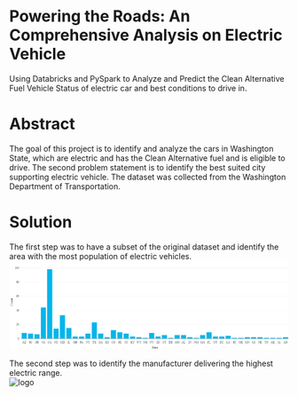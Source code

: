 #   Powering the Roads: An Comprehensive Analysis on Electric Vehicle <br>
Using Databricks and PySpark to Analyze and Predict the Clean Alternative Fuel Vehicle Status of electric car and best conditions to drive in. <br>
# Abstract <br>
The goal of this project is to identify and analyze the cars in Washington State, which are electric and has the Clean Alternative fuel and is eligible to drive. The second problem statement is to identify the best suited city supporting electric vehicle. The dataset was collected from the Washington Department of Transportation. <br> 
# Solution <br>
The first step was to have a subset of the original dataset and identify the area with the most population of electric vehicles. <br>
![logo](https://github.com/WhatIfAditya7/Electric-Vehicles/blob/main/Picture1.png) <br>

The second step was to identify the manufacturer delivering the highest electric range. <br>
![logo]()
